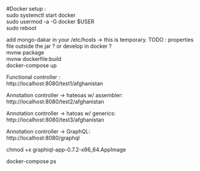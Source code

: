 #Docker setup :  
sudo systemctl start docker  
sudo usermod -a -G docker $USER  
sudo reboot  

add mongo-dakar in your /etc/hosts -> this is temporary. TODO : properties file outside the jar ? or develop in docker ?  
mvnw package  
mvnw dockerfile:build  
docker-compose up  


Functional controller :  
http://localhost:8080/test1/afghanistan

Annotation controller -> hateoas w/ assembler:  
http://localhost:8080/test2/afghanistan

Annotation controller -> hatoas w/ generics:  
http://localhost:8080/test3/afghanistan

Annotation controller -> GraphQL:  
http://localhost:8080/graphql


chmod +x graphiql-app-0.7.2-x86_64.AppImage


docker-compose ps

